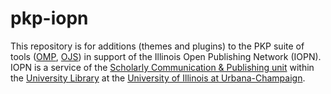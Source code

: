 # pkp-iopn

This repository is for additions (themes and plugins) to the PKP suite
of tools ([OMP](https://github.com/pkp/omp/),
[OJS](https://github.com/pkp/ojs/)) in support of the Illinois Open
Publishing Network (IOPN).  IOPN is a service of the [Scholarly
Communication & Publishing
unit](http://www.library.illinois.edu/scholcomm/) within the
[University Library](http://www.library.illinois.edu/) at the
[University of Illinois at Urbana-Champaign](http://illinois.edu/).